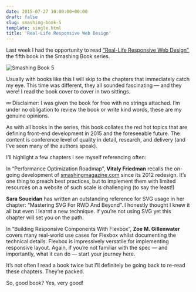 ```yaml
---
date: 2015-07-27 10:00:00+00:00
draft: false
slug: smashing-book-5
template: single.html
title: 'Real-Life Responsive Web Design'
---
```


Last week I had the opportunity to read [“Real-Life Responsive Web Design”](http://www.smashingmagazine.com/2015/07/finally-smashing-book-5-is-here-and-its-hot-like-smoking-barrels/), the fifth book in the Smashing Book series.

![Smashing Book 5](/images/blog/smashing-book-5.png)

Usually with books like this I will skip to the chapters that immediately catch my eye. This time was different, they all sounded fascinating — and they were! I read the book cover to cover in two sittings.

💤 Disclaimer: I was given the book for free with no strings attached. I’m under no obligation to review the book or write kind words, these are my genuine opinions.

As with all books in the series, this book collates the red hot topics that are defining front-end development in 2015 and the foreseeable future. The content is conference level of quality in detail, research, and delivery (and I’ve seen many of the authors speak).

I’ll highlight a few chapters I see myself referencing often:

In “Performance Optimization Roadmap”, **Vitaly Friedman** recalls the on-going development of [smashingmagazine.com](http://www.smashingmagazine.com/) since its 2012 redesign. It’s one thing to preach best practices, but to implement them with limited resources on a website of such scale is challenging (to say the least!)

**Sara Soueidan** has written an outstanding reference for SVG usage in her chapter: “Mastering SVG For RWD And Beyond”. I honestly thought I knew it all but even I learnt a new technique. If you’re not using SVG yet this chapter will set you on the path.

In “Building Responsive Components With Flexbox”, **Zoe M. Gillenwater** covers many real-world use cases for Flexbox whilst documenting the technical details. Flexbox is impressively versatile for implementing responsive layout. Again, if you’re not familiar with the spec — and importantly, what it can do — start your journey here.

It’s not often I read a book twice but I’ll definitely be going back to re-read these chapters. They’re packed.

So, good book? Yes, very good!
